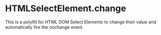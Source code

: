 # HTMLSelectElement.change
This is a polyfill for HTML DOM Select Elements to change their value and automatically fire the onchange event.
